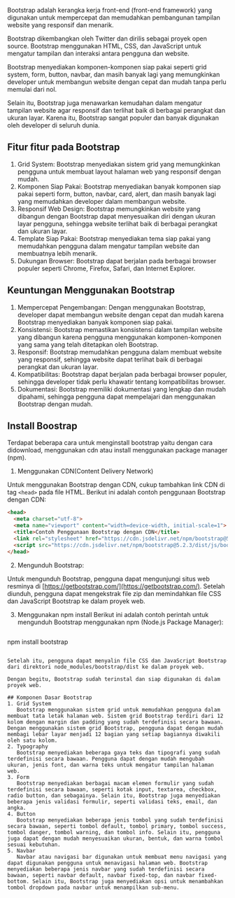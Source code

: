 Bootstrap adalah kerangka kerja front-end (front-end framework) yang digunakan untuk mempercepat dan memudahkan pembangunan tampilan website yang responsif dan menarik.

Bootstrap dikembangkan oleh Twitter dan dirilis sebagai proyek open source. Bootstrap menggunakan HTML, CSS, dan JavaScript untuk mengatur tampilan dan interaksi antara pengguna dan website.

Bootstrap menyediakan komponen-komponen siap pakai seperti grid system, form, button, navbar, dan masih banyak lagi yang memungkinkan developer untuk membangun website dengan cepat dan mudah tanpa perlu memulai dari nol.

Selain itu, Bootstrap juga menawarkan kemudahan dalam mengatur tampilan website agar responsif dan terlihat baik di berbagai perangkat dan ukuran layar. Karena itu, Bootstrap sangat populer dan banyak digunakan oleh developer di seluruh dunia.

## Fitur fitur pada Bootstrap
1. Grid System: Bootstrap menyediakan sistem grid yang memungkinkan pengguna untuk membuat layout halaman web yang responsif dengan mudah.
2. Komponen Siap Pakai: Bootstrap menyediakan banyak komponen siap pakai seperti form, button, navbar, card, alert, dan masih banyak lagi yang memudahkan developer dalam membangun website.
3. Responsif Web Design: Bootstrap memungkinkan website yang dibangun dengan Bootstrap dapat menyesuaikan diri dengan ukuran layar pengguna, sehingga website terlihat baik di berbagai perangkat dan ukuran layar.
4. Template Siap Pakai: Bootstrap menyediakan tema siap pakai yang memudahkan pengguna dalam mengatur tampilan website dan membuatnya lebih menarik.
5. Dukungan Browser: Bootstrap dapat berjalan pada berbagai browser populer seperti Chrome, Firefox, Safari, dan Internet Explorer.


## Keuntungan Menggunakan Bootstrap

1. Mempercepat Pengembangan: Dengan menggunakan Bootstrap, developer dapat membangun website dengan cepat dan mudah karena Bootstrap menyediakan banyak komponen siap pakai.
2. Konsistensi: Bootstrap memastikan konsistensi dalam tampilan website yang dibangun karena pengguna menggunakan komponen-komponen yang sama yang telah ditetapkan oleh Bootstrap.
3. Responsif: Bootstrap memudahkan pengguna dalam membuat website yang responsif, sehingga website dapat terlihat baik di berbagai perangkat dan ukuran layar.
4. Kompatibilitas: Bootstrap dapat berjalan pada berbagai browser populer, sehingga developer tidak perlu khawatir tentang kompatibilitas browser.
5. Dokumentasi: Bootstrap memiliki dokumentasi yang lengkap dan mudah dipahami, sehingga pengguna dapat mempelajari dan menggunakan Bootstrap dengan mudah.


## Install Boostrap

Terdapat beberapa cara untuk menginstall bootstrap yaitu dengan cara didownload, menggunakan cdn atau install menggunakan package manager (npm).

1. Menggunakan CDN(Content Delivery Network)

Untuk menggunakan Bootstrap dengan CDN, cukup tambahkan link CDN di tag `<head>` pada file HTML. Berikut ini adalah contoh penggunaan Bootstrap dengan CDN:


```html
<head>
  <meta charset="utf-8">
  <meta name="viewport" content="width=device-width, initial-scale=1">
  <title>Contoh Penggunaan Bootstrap dengan CDN</title>
  <link rel="stylesheet" href="https://cdn.jsdelivr.net/npm/bootstrap@5.2.3/dist/css/bootstrap.min.css">
  <script src="https://cdn.jsdelivr.net/npm/bootstrap@5.2.3/dist/js/bootstrap.bundle.min.js"></script>
</head>

```

2. Mengunduh Bootstrap:

Untuk mengunduh Bootstrap, pengguna dapat mengunjungi situs web resminya di [https://getbootstrap.com/](https://getbootstrap.com/). Setelah diunduh, pengguna dapat mengekstrak file zip dan memindahkan file CSS dan JavaScript Bootstrap ke dalam proyek web.

3. Menggunakan npm install
   Berikut ini adalah contoh perintah untuk mengunduh Bootstrap menggunakan npm (Node.js Package Manager):
   ```bash
npm install bootstrap
```

Setelah itu, pengguna dapat menyalin file CSS dan JavaScript Bootstrap dari direktori node_modules/bootstrap/dist ke dalam proyek web.

Dengan begitu, Bootstrap sudah terinstal dan siap digunakan di dalam proyek web.

## Komponen Dasar Bootstrap
1. Grid System
   Bootstrap menggunakan sistem grid untuk memudahkan pengguna dalam membuat tata letak halaman web. Sistem grid Bootstrap terdiri dari 12 kolom dengan margin dan padding yang sudah terdefinisi secara bawaan. Dengan menggunakan sistem grid Bootstrap, pengguna dapat dengan mudah membagi lebar layar menjadi 12 bagian yang setiap bagiannya diwakili oleh satu kolom.
2. Typography
   Bootstrap menyediakan beberapa gaya teks dan tipografi yang sudah terdefinisi secara bawaan. Pengguna dapat dengan mudah mengubah ukuran, jenis font, dan warna teks untuk mengatur tampilan halaman web.
3. Form
   Bootstrap menyediakan berbagai macam elemen formulir yang sudah terdefinisi secara bawaan, seperti kotak input, textarea, checkbox, radio button, dan sebagainya. Selain itu, Bootstrap juga menyediakan beberapa jenis validasi formulir, seperti validasi teks, email, dan angka.
4. Button
   Bootstrap menyediakan beberapa jenis tombol yang sudah terdefinisi secara bawaan, seperti tombol default, tombol primary, tombol success, tombol danger, tombol warning, dan tombol info. Selain itu, pengguna juga dapat dengan mudah menyesuaikan ukuran, bentuk, dan warna tombol sesuai kebutuhan.
5. Navbar
   Navbar atau navigasi bar digunakan untuk membuat menu navigasi yang dapat digunakan pengguna untuk menavigasi halaman web. Bootstrap menyediakan beberapa jenis navbar yang sudah terdefinisi secara bawaan, seperti navbar default, navbar fixed-top, dan navbar fixed-bottom. Selain itu, Bootstrap juga menyediakan opsi untuk menambahkan tombol dropdown pada navbar untuk menampilkan sub-menu.